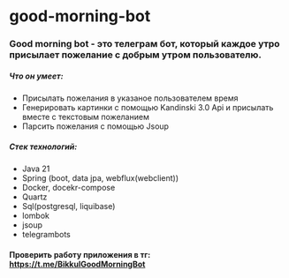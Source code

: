 # good-morning-bot
### Good morning bot - это телеграм бот, который каждое утро присылает пожелание с добрым утром пользователю.

##### Что он умеет:
  - Присылать пожелания в указаное пользователем время
  - Генерировать картинки с помощью Kandinski 3.0 Api и присылать вместе с текстовым пожеланием
  - Парсить пожелания с помощью Jsoup

##### Стек технологий:
  - Java 21
  - Spring (boot, data jpa, webflux(webclient))
  - Docker, docekr-compose
  - Quartz
  - Sql(postgresql, liquibase)
  - lombok
  - jsoup
  - telegrambots

#### Проверить работу приложения в тг: https://t.me/BikkulGoodMorningBot
